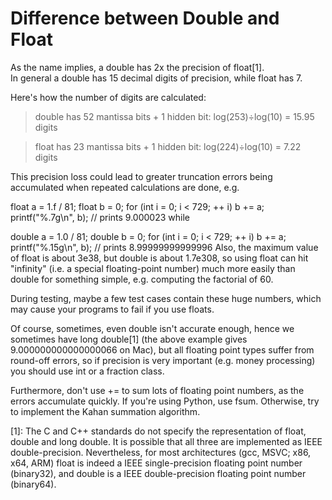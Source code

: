 # Difference between Double and Float

As the name implies, a double has 2x the precision of float[1]. <br>
In general a double has 15 decimal digits of precision, while float has 7. <br>

Here's how the number of digits are calculated:<br>

> double has 52 mantissa bits + 1 hidden bit: log(253)÷log(10) = 15.95 digits

> float has 23 mantissa bits + 1 hidden bit: log(224)÷log(10) = 7.22 digits

This precision loss could lead to greater truncation errors being accumulated when repeated calculations are done, e.g.

float a = 1.f / 81;
float b = 0;
for (int i = 0; i < 729; ++ i)
    b += a;
printf("%.7g\n", b); // prints 9.000023
while

double a = 1.0 / 81;
double b = 0;
for (int i = 0; i < 729; ++ i)
    b += a;
printf("%.15g\n", b); // prints 8.99999999999996
Also, the maximum value of float is about 3e38, but double is about 1.7e308, so using float can hit "infinity" (i.e. a special floating-point number) much more easily than double for something simple, e.g. computing the factorial of 60.

During testing, maybe a few test cases contain these huge numbers, which may cause your programs to fail if you use floats.

Of course, sometimes, even double isn't accurate enough, hence we sometimes have long double[1] (the above example gives 9.000000000000000066 on Mac), but all floating point types suffer from round-off errors, so if precision is very important (e.g. money processing) you should use int or a fraction class.

Furthermore, don't use += to sum lots of floating point numbers, as the errors accumulate quickly. If you're using Python, use fsum. Otherwise, try to implement the Kahan summation algorithm.

[1]: The C and C++ standards do not specify the representation of float, double and long double. It is possible that all three are implemented as IEEE double-precision. Nevertheless, for most architectures (gcc, MSVC; x86, x64, ARM) float is indeed a IEEE single-precision floating point number (binary32), and double is a IEEE double-precision floating point number (binary64).
